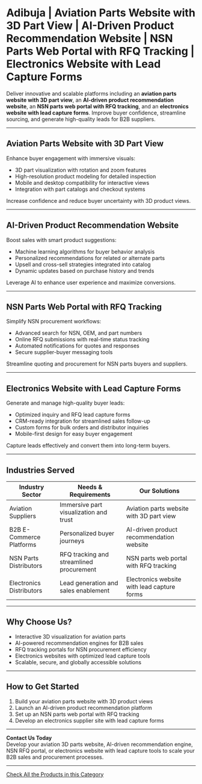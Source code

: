 # Adibuja | Aviation Parts Website with 3D Part View | AI-Driven Product Recommendation Website | NSN Parts Web Portal with RFQ Tracking | Electronics Website with Lead Capture Forms

Deliver innovative and scalable platforms including an **aviation parts website with 3D part view**, an **AI-driven product recommendation website**, an **NSN parts web portal with RFQ tracking**, and an **electronics website with lead capture forms**. Improve buyer confidence, streamline sourcing, and generate high-quality leads for B2B suppliers.  

---

## Aviation Parts Website with 3D Part View

Enhance buyer engagement with immersive visuals:  

- 3D part visualization with rotation and zoom features  
- High-resolution product modeling for detailed inspection  
- Mobile and desktop compatibility for interactive views  
- Integration with part catalogs and checkout systems  

Increase confidence and reduce buyer uncertainty with 3D product views.  

---

## AI-Driven Product Recommendation Website

Boost sales with smart product suggestions:  

- Machine learning algorithms for buyer behavior analysis  
- Personalized recommendations for related or alternate parts  
- Upsell and cross-sell strategies integrated into catalog  
- Dynamic updates based on purchase history and trends  

Leverage AI to enhance user experience and maximize conversions.  

---

## NSN Parts Web Portal with RFQ Tracking

Simplify NSN procurement workflows:  

- Advanced search for NSN, OEM, and part numbers  
- Online RFQ submissions with real-time status tracking  
- Automated notifications for quotes and responses  
- Secure supplier-buyer messaging tools  

Streamline quoting and procurement for NSN parts buyers and suppliers.  

---

## Electronics Website with Lead Capture Forms

Generate and manage high-quality buyer leads:  

- Optimized inquiry and RFQ lead capture forms  
- CRM-ready integration for streamlined sales follow-up  
- Custom forms for bulk orders and distributor inquiries  
- Mobile-first design for easy buyer engagement  

Capture leads effectively and convert them into long-term buyers.  

---

## Industries Served

| Industry Sector              | Needs & Requirements                            | Our Solutions                                      |
|------------------------------|------------------------------------------------|---------------------------------------------------|
| Aviation Suppliers           | Immersive part visualization and trust          | Aviation parts website with 3D part view          |
| B2B E-Commerce Platforms     | Personalized buyer journeys                     | AI-driven product recommendation website          |
| NSN Parts Distributors       | RFQ tracking and streamlined procurement        | NSN parts web portal with RFQ tracking            |
| Electronics Distributors     | Lead generation and sales enablement            | Electronics website with lead capture forms       |

---

## Why Choose Us?

- Interactive 3D visualization for aviation parts  
- AI-powered recommendation engines for B2B sales  
- RFQ tracking portals for NSN procurement efficiency  
- Electronics websites with optimized lead capture tools  
- Scalable, secure, and globally accessible solutions  

---

## How to Get Started

1. Build your aviation parts website with 3D product views  
2. Launch an AI-driven product recommendation platform  
3. Set up an NSN parts web portal with RFQ tracking  
4. Develop an electronics supplier site with lead capture forms  

---

**Contact Us Today**  
Develop your aviation 3D parts website, AI-driven recommendation engine, NSN RFQ portal, or electronics website with lead capture tools to scale your B2B sales and procurement processes.  

---

[Check All the Products in this Category](https://www.adibuja.com/categories/aviation-part)
